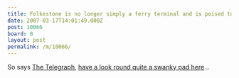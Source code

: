 ```yaml
---
title: Folkestone is no longer simply a ferry terminal and is poised to become a desirable seaside town
date: 2007-03-17T14:01:49.000Z
post: 10066
board: 8
layout: post
permalink: /m/10066/
---
```

So says <a href="http://www.telegraph.co.uk">The Telegraph</a>, <a href="http://www.telegraph.co.uk/property/main.jhtml?xml=/property/2007/03/17/pdeco117.xml">have a look round quite a swanky pad here</a>...
